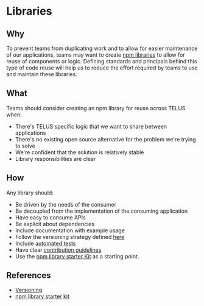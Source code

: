 # Libraries

## Why

To prevent teams from duplicating work and to allow for easier maintenance of our applications, teams may want to create [npm libraries](npm.md) to allow for reuse of components or logic. Defining standards and principals behind this type of code reuse will help us to reduce the effort required by teams to use and maintain these libraries.

## What

Teams should consider creating an npm library for reuse across TELUS when:

* There's TELUS specific logic that we want to share between applications
* There's no existing open source alternative for the problem we're trying to solve
* We're confident that the solution is relatively stable
* Library responsibilities are clear

## How

Any library should:

* Be driven by the needs of the consumer
* Be decoupled from the implementation of the consuming application
* Have easy to consume APIs
* Be explicit about dependencies
* Include documentation with example usage
* Follow the versioning strategy defined [here](versioning.md)
* Include [automated
  tests](https://github.com/telusdigital/reference-architecture/tree/master/testing)
* Have clear [contribution guidelines](https://github.com/telusdigital/reference-architecture/blob/master/.github/CONTRIBUTING.md)
* Use the [npm library starter Kit](https://github.com/telusdigital/npm-library-starter-kit) as a starting point.


## References

- [Versioning](versioning.md)
- [npm library starter kit](https://github.com/telusdigital/npm-library-starter-kit)
